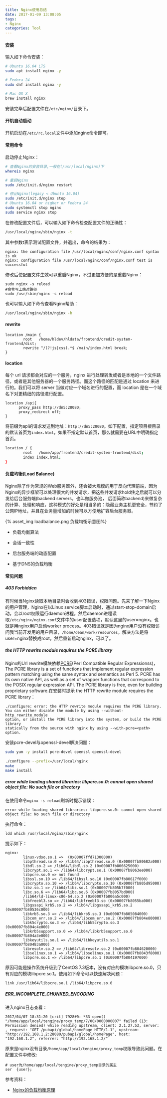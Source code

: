 ```yaml
---
title: Nginx使用总结
date: 2017-01-09 13:08:05
tags:
- Nginx
categories: Tool
---
```


#### 安装

输入如下命令安装：

```Bash
# Ubuntu 16.04 LTS
sudo apt install nginx -y

# Fedora 24
sudo dnf install nginx -y

# Mac OS X
brew install nginx
```

安装完毕后配置文件在`/etc/nginx/`目录下。

<!-- more -->

#### 开机自动启动

开机启动在`/etc/rc.local`文件中添加nginx命令即可。

#### 常用命令

启动停止Nginx：

```Bash
# 查看Nginx的安装目录,一般在(/usr/local/nginx)下
whereis nginx

# 重启Nginx
sudo /etc/init.d/nginx restart

# 停止Nginx(legacy < Ubuntu 16.04)
sudo /etc/init.d/nginx stop
# Ubuntu 16.04 or higher or Fedora 24
sudo systemctl stop nginx
sudo service nginx stop
```

在修改配置文件后，可以输入如下命令检查配置文件的正确性：

```Bash
/usr/local/nginx/sbin/nginx -t
```

其中参数t表示测试配置文件，并退出，命令的结果为：

```
nginx: the configuration file /usr/local/nginx/conf/nginx.conf syntax is ok
nginx: configuration file /usr/local/nginx/conf/nginx.conf test is successful
```

修改后使配置文件生效可以重启Nginx，不过更加方便的是重载Nginx：

```shell
sudo nginx -s reload
#命令写上绝对路径
sudo /usr/sbin/nginx -s reload
```

也可以输入如下命令查看Nginx帮助：

```Bash
/usr/local/nginx/sbin/nginx -h
```

#### rewrite

```shell
location /main {
        root   /home/hldev/hldata/frontend/credit-system-frontend/dist;
        rewrite ^/(?!js|css).*$ /main/index.html break;
}
```

#### location

每个 url 请求都会对应的一个服务，nginx 进行处理转发或者是本地的一个文件路径，或者是其他服务器的一个服务路径。而这个路径的匹配是通过 location 来进行的。我们可以将 server 当做对应一个域名进行的配置，而 location 是在一个域名下对更精细的路径进行配置。

```
location /api{
      proxy_pass http://dn5:28080;
      proxy_redirect off;
}
```

将前缀为api的请求发送到地址：`http://dn5:28080`。如下配置，指定项目根目录的默认首页为`index.html`，如果不指定默认首页，那么就需要在URL中明确指定首页。

```bash
location / {
        root   /home/app/frontend/credit-system-frontend/dist;
        index index.html;
}
```

#### 负载均衡(Load Balance)

Nginx除了作为常规的Web服务器外，还会被大规模的用于反向代理前端，因为Nginx的异步框架可以处理很大的并发请求，把这些并发请求hold住之后就可以分发给后台服务端(backend servers，也叫做服务池， 后面简称backend)来做复杂的计算、处理和响应，这种模式的好处是相当多的：隐藏业务主机更安全，节约了公网IP地址，并且在业务量增加的时候可以方便地扩容后台服务器。

{% asset_img loadbalance.png 负载均衡示意图%}

* 负载均衡算法

* 会话一致性

* 后台服务端的动态配置

* 基于DNS的负载均衡

#### 常见问题

##### 403 Forbidden

有时候当Nginx读取本地目录时会收到403错误，权限问题。先来了解一下Nginx的用户管理，Nginx在以Linux service脚本启动时，通过start-stop-domain启动，会以root权限运行daemon进程。然后daemon进程读取`/etc/nginx/nginx.conf`文件中的user配置选项，默认这里的user=nginx。也就是用nginx用户启动worker process。403错误就是因为nginx用户没有权限访问我当前开发用的用户目录，`/home/dean/work/resources`。解决方法是将user=nginx替换成root，然后重新启动nginx，可以了。

#####  the HTTP rewrite module requires the PCRE library

Nginx的Url rewrite模块依赖[PCRE](http://www.pcre.org/)(Perl Compatible Regular Expressionss)，The PCRE library is a set of functions that implement regular expression pattern matching using the same syntax and semantics as Perl 5. PCRE has its own native API, as well as a set of wrapper functions that correspond to the POSIX regular expression API. The PCRE library is free, even for building proprietary software.在安装时提示 the HTTP rewrite module requires the PCRE library：

```
./configure: error: the HTTP rewrite module requires the PCRE library.
You can either disable the module by using --without-http_rewrite_module
option, or install the PCRE library into the system, or build the PCRE library
statically from the source with nginx by using --with-pcre=<path> option.
```

安装pcre-devel与openssl-devel解决问题：

```Bash
sudo yum -y install pcre-devel openssl openssl-devel
 
./configure --prefix=/usr/local/nginx
make
make install
```

##### error while loading shared libraries: libpcre.so.0: cannot open shared object file: No such file or directory

在使用命令`nginx -s reload`刷新时提示错误：

```
error while loading shared libraries: libpcre.so.0: cannot open shared object file: No such file or directory
```

执行命令：

```shell
ldd which /usr/local/nginx/sbin/nginx
```

提示如下：

```
nginx:
        linux-vdso.so.1 =>  (0x00007ffd71300000)
        libpthread.so.0 => /lib64/libpthread.so.0 (0x00007fb80682a000)
        libdl.so.2 => /lib64/libdl.so.2 (0x00007fb806625000)
        libcrypt.so.1 => /lib64/libcrypt.so.1 (0x00007fb8063ee000)
        libpcre.so.0 => not found
        libssl.so.10 => /lib64/libssl.so.10 (0x00007fb80617f000)
        libcrypto.so.10 => /lib64/libcrypto.so.10 (0x00007fb805d95000)
        libz.so.1 => /lib64/libz.so.1 (0x00007fb805b7f000)
        libc.so.6 => /lib64/libc.so.6 (0x00007fb8057bd000)
        /lib64/ld-linux-x86-64.so.2 (0x00007fb806a5c000)
        libfreebl3.so => /lib64/libfreebl3.so (0x00007fb8055ba000)
        libgssapi_krb5.so.2 => /lib64/libgssapi_krb5.so.2 (0x00007fb80536c000)
        libkrb5.so.3 => /lib64/libkrb5.so.3 (0x00007fb805084000)
        libcom_err.so.2 => /lib64/libcom_err.so.2 (0x00007fb804e80000)
        libk5crypto.so.3 => /lib64/libk5crypto.so.3 (0x00007fb804c4e000)
        libkrb5support.so.0 => /lib64/libkrb5support.so.0 (0x00007fb804a3e000)
        libkeyutils.so.1 => /lib64/libkeyutils.so.1 (0x00007fb80483a000)
        libresolv.so.2 => /lib64/libresolv.so.2 (0x00007fb804620000)
        libselinux.so.1 => /lib64/libselinux.so.1 (0x00007fb8043f8000)
        libpcre.so.1 => /lib64/libpcre.so.1 (0x00007fb804197000)
```

原因可能是操作系统升级到了CentOS 7.3版本，没有对应的模块libpcre.so.0，只有对应的模块libpcre.so.1。使用如下命令可以快速解决问题：

```shell
link /usr/lib64/libpcre.so.1 /lib64/libpcre.so.0
```

##### ERR\_INCOMPLETE\_CHUNKED_ENCODING

进入nginx日志查看：

```
2017/04/07 18:31:20 [crit] 7928#0: *33 open() "/home/app/local/tengine/proxy_temp/7/00/0000000007" failed (13: Permission denied) while reading upstream, client: 2.1.27.53, server: , request: "GET /pubapi/global/homePage HTTP/1.1", upstream: "http://192.168.1.2:28080/pubapi/global/homePage", host: "192.168.1.2", referrer: "http://192.168.1.2/"
```

原来是nginx没有目录`/home/app/local/tengine/proxy_temp`权限导致此问题。在配置文件中修改:

```shell
# user为/home/app/local/tengine/proxy_temp目录的属主
ser  {user};
```


参考资料：

* [Nginx的负载均衡原理](http://kb.cnblogs.com/page/559213/)
